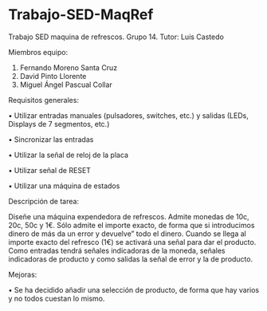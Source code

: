 # Trabajo-SED-MaqRef

Trabajo SED maquina de refrescos. Grupo 14. Tutor: Luis Castedo

Miembros equipo:

1. Fernando Moreno Santa Cruz
2. David Pinto Llorente
3. Miguel Ángel Pascual Collar

Requisitos generales:

• Utilizar entradas manuales (pulsadores, switches, etc.) y salidas (LEDs, Displays de 7 segmentos, etc.)

• Sincronizar las entradas

• Utilizar la señal de reloj de la placa

• Utilizar señal de RESET

• Utilizar una máquina de estados


Descripción de tarea:

Diseñe una máquina expendedora de refrescos. Admite monedas de 10c, 20c, 50c y 1€. Sólo admite el importe exacto, de forma que si introducimos dinero de más da un error y devuelve” todo el dinero. Cuando se llega al importe exacto del refresco (1€) se activará una señal para dar el producto. Como entradas tendrá señales indicadoras de la moneda, señales indicadoras de producto y como salidas la señal de error y la de producto.

Mejoras:

• Se ha decidido añadir una selección de producto, de forma que hay varios y no todos cuestan lo mismo.
